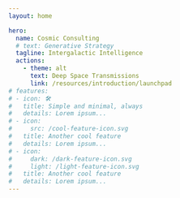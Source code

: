 ```yaml
---
layout: home

hero:
  name: Cosmic Consulting
  # text: Generative Strategy
  tagline: Intergalactic Intelligence
  actions:
    - theme: alt
      text: Deep Space Transmissions
      link: /resources/introduction/launchpad
# features:
# - icon: 🛠️
#   title: Simple and minimal, always
#   details: Lorem ipsum...
# - icon:
#     src: /cool-feature-icon.svg
#   title: Another cool feature
#   details: Lorem ipsum...
# - icon:
#     dark: /dark-feature-icon.svg
#     light: /light-feature-icon.svg
#   title: Another cool feature
#   details: Lorem ipsum...
---
```

